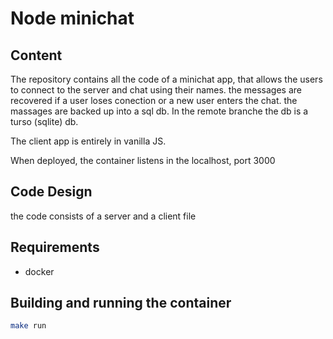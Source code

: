 # Node minichat

## Content

The repository contains all the code of a minichat app, that allows the users
 to connect to the server and chat using their names. the messages are recovered
 if a user loses conection or a new user enters the chat. the massages are backed
 up into a sql db. In the remote branche the db is a turso (sqlite) db.

 The client app is entirely in vanilla JS.

 When deployed, the container listens in the localhost, port 3000

## Code Design
the code consists of a server and a client file


## Requirements

* docker 

## Building and running the container

```sh
make run
```

